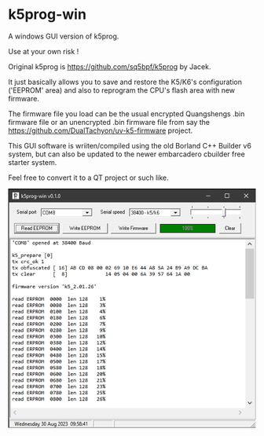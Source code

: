 # k5prog-win
A windows GUI version of k5prog.

Use at your own risk !

Original k5prog is https://github.com/sq5bpf/k5prog by Jacek.

It just basically allows you to save and restore the K5/K6's configuration ('EEPROM' area) and also to reprogram the CPU's flash area with new firmware.

The firmware file you load can be the usual encrypted Quangshengs .bin firmware file or an unencrypted .bin firmware file from say the https://github.com/DualTachyon/uv-k5-firmware project.

This GUI software is wriiten/compiled using the old Borland C++ Builder v6 system, but can also be updated to the newer embarcadero cbuilder free starter system.

Feel free to convert it to a QT project or such like.

<div align="center">
<img src="/Image1.png">
</div>
